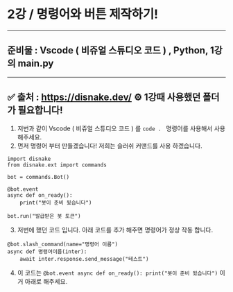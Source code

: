 # 2강 / 명령어와 버튼 제작하기!
----

## 준비물 : Vscode ( 비쥬얼 스튜디오 코드 ) , Python, 1강의 main.py

----

✅ 출처 : https://disnake.dev/
⚙️ 1강때 사용했던 폴더가 필요합니다!
----

1. 저번과 같이 Vscode ( 비쥬얼 스튜디오 코드 ) 를 ```code . ``` 명령어를 사용해서 사용 해주세요.
2. 먼저 명령어 부터 만들겠습니다! 저희는 슬러쉬 커맨드를 사용 하겠습니다.
```
import disnake
from disnake.ext import commands

bot = commands.Bot()

@bot.event
async def on_ready():
    print("봇이 준비 됬습니다")

bot.run("발급받은 봇 토큰")
```
3. 저번에 했던 코드 입니다. 아래 코드를 추가 해주면 명령어가 정상 작동 합니다.
```
@bot.slash_command(name="명령어 이름")
async def 명령어이름(inter):
    await inter.response.send_message("테스트")
```
4. 이 코드는 ```@bot.event
async def on_ready():
    print("봇이 준비 됬습니다")``` 이거 아래로 해주세요.